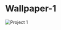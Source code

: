 # Wallpaper-1
![Project 1](https://user-images.githubusercontent.com/110628541/200142850-91151821-3acd-4335-a320-43d5a2a8db45.gif)
